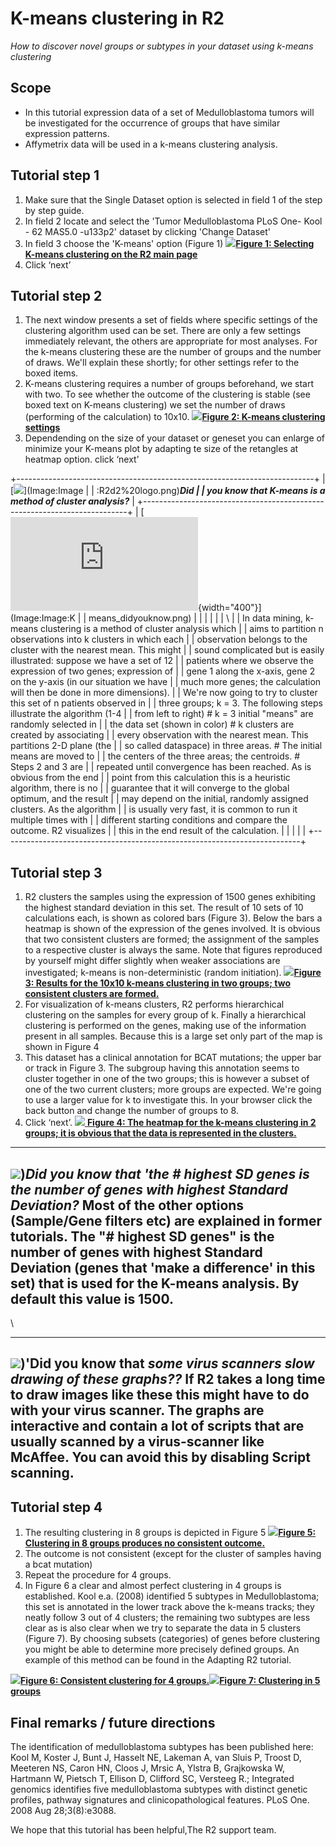 <a id="k_means_clustering"></a>

K-means clustering in R2
========================



*How to discover novel groups or subtypes in your dataset using k-means
clustering*




Scope
-----

-   In this tutorial expression data of a set of Medulloblastoma tumors
    will be investigated for the occurrence of groups that have similar
    expression patterns.
-   Affymetrix data will be used in a k-means clustering analysis.





Tutorial step 1
---------------

1.  Make sure that the Single Dataset option is selected in field 1 of
    the step by step guide.
2.  In field 2 locate and select the 'Tumor Medulloblastoma PLoS One-
    Kool - 62 MAS5.0 -u133p2' dataset by clicking 'Change Dataset'
3.  In field 3 choose the 'K-means' option (Figure 1)
    [![](_static/images/Kmeans_selecting.png)**Figure
    1: Selecting K-means clustering on the R2 main
    page**](Image:Image:Kmeans_selecting.png)
4.  Click ‘next’





Tutorial step 2
---------------

1.  The next window presents a set of fields where specific settings of
    the clustering algorithm used can be set. There are only a few
    settings immediately relevant, the others are appropriate for
    most analyses. For the k-means clustering these are the number of
    groups and the number of draws. We'll explain these shortly; for
    other settings refer to the boxed items.
2.  K-means clustering requires a number of groups beforehand, we start
    with two. To see whether the outcome of the clustering is stable
    (see boxed text on K-means clustering) we set the number of draws
    (performing of the calculation) to 10x10.
    [![](_static/images/Kmeans_clustersettings.png)**Figure
    2: K-means clustering
    settings**](Image:Image:Kmeans_clustersettings.png)
3.  Dependending on the size of your dataset or geneset you can enlarge
    of minimize your K-means plot by adapting te size of the retangles
    at heatmap option. click ‘next’

+--------------------------------------------------------------------------+
| [![](_static/images/R2d2_logo.png)](Image:Image |
| :R2d2%20logo.png)***Did                                 |
| you know that K-means is a method of cluster analysis?***                |
+--------------------------------------------------------------------------+
| [![](http://ogtoolbox/w/index.php?oldid=400){width="400"}](Image:Image:K |
| means_didyouknow.png)                                   |
|                                               |
|                                                                          |
| \                                                                        |
| In data mining, k-means clustering is a method of cluster analysis which |
| aims to partition n observations into k clusters in which each           |
| observation belongs to the cluster with the nearest mean. This might     |
| sound complicated but is easily illustrated: suppose we have a set of 12 |
| patients where we observe the expression of two genes; expression of     |
| gene 1 along the x-axis, gene 2 on the y-axis (in our situation we have  |
| much more genes; the calculation will then be done in more dimensions).  |
| We're now going to try to cluster this set of n patients observed in     |
| three groups; k = 3. The following steps illustrate the algorithm (1-4   |
| from left to right) \# k = 3 initial "means" are randomly selected in    |
| the data set (shown in color) \# k clusters are created by associating   |
| every observation with the nearest mean. This partitions 2-D plane (the  |
| so called dataspace) in three areas. \# The initial means are moved to   |
| the centers of the three areas; the centroids. \# Steps 2 and 3 are      |
| repeated until convergence has been reached. As is obvious from the end  |
| point from this calculation this is a heuristic algorithm, there is no   |
| guarantee that it will converge to the global optimum, and the result    |
| may depend on the initial, randomly assigned clusters. As the algorithm  |
| is usually very fast, it is common to run it multiple times with         |
| different starting conditions and compare the outcome. R2 visualizes     |
| this in the end result of the calculation.                               |
|                                                                          |
|                                                                    |
+--------------------------------------------------------------------------+





Tutorial step 3
---------------

1.  R2 clusters the samples using the expression of 1500 genes
    exhibiting the highest standard deviation in this set. The result of
    10 sets of 10 calculations each, is shown as colored bars
    (Figure 3). Below the bars a heatmap is shown of the expression of
    the genes involved. It is obvious that two consistent clusters are
    formed; the assignment of the samples to a respective cluster is
    always the same. Note that figures reproduced by yourself might
    differ slightly when weaker associations are investigated; k-means
    is non-deterministic (random initiation).
    [![](_static/images/Kmeans_cluster.png)**Figure
    3: Results for the 10x10 k-means clustering in two groups; two
    consistent clusters
    are formed.**](Image:Image:Kmeans_cluster.png)
2.  For visualization of k-means clusters, R2 performs hierarchical
    clustering on the samples for every group of k. Finally a
    hierarchical clustering is performed on the genes, making use of the
    information present in all samples. Because this is a large set only
    part of the map is shown in Figure 4
3.  This dataset has a clinical annotation for BCAT mutations; the upper
    bar or track in Figure 3. The subgroup having this annotation seems
    to cluster together in one of the two groups; this is however a
    subset of one of the two current clusters; more groups are expected.
    We're going to use a larger value for k to investigate this. In your
    browser click the back button and change the number of groups to 8.
4.  Click ‘next’.
    [![](_static/images/Kmeans_heatmap.png)
**Figure
    4: The heatmap for the k-means clustering in 2 groups; it is obvious
    that the data is represented in
    the clusters.**](Image:Image:Kmeans_heatmap.png)

  --------------------------------------------------------------------------------------------------------------------------------------------------------------------------------------------------------------------------------------------------------------------------------------------
  ![](_static/images/R2d2_logo.png))***Did you know that 'the \# highest SD genes is the number of genes with highest Standard Deviation?***
  Most of the other options (Sample/Gene filters etc) are explained in former tutorials. The "\# highest SD genes" is the number of genes with highest Standard Deviation (genes that 'make a difference' in this set) that is used for the K-means analysis. By default this value is 1500.
  --------------------------------------------------------------------------------------------------------------------------------------------------------------------------------------------------------------------------------------------------------------------------------------------



\



  ---------------------------------------------------------------------------------------------------------------------------------------------------------------------------------------------------------------------------------------------------------------------
  ![](_static/images/R2d2_logo.png))**'Did you know that** ***some virus scanners slow drawing of these graphs??***
  If R2 takes a long time to draw images like these this might have to do with your virus scanner. The graphs are interactive and contain a lot of scripts that are usually scanned by a virus-scanner like McAffee. You can avoid this by disabling Script scanning.
  ---------------------------------------------------------------------------------------------------------------------------------------------------------------------------------------------------------------------------------------------------------------------





Tutorial step 4
---------------

1.  The resulting clustering in 8 groups is depicted in Figure 5
    [![](_static/images/Kmeans_track1.png)**Figure
    5: Clustering in 8 groups produces no
    consistent outcome.**](Image:Image:Kmeans_track1.png)
2.  The outcome is not consistent (except for the cluster of samples
    having a bcat mutation)
3.  Repeat the procedure for 4 groups.
4.  In Figure 6 a clear and almost perfect clustering in 4 groups
    is established. Kool e.a. (2008) identified 5 subtypes in
    Medulloblastoma; this set is annotated in the lower track above the
    k-means tracks; they neatly follow 3 out of 4 clusters; the
    remaining two subtypes are less clear as is also clear when we try
    to separate the data in 5 clusters (Figure 7). By choosing
    subsets (categories) of genes before clustering you might be able to
    determine more precisely defined groups. An example of this method
    can be found in the Adapting R2 tutorial.

[![](_static/images/Kmeans_track2.png)**Figure
6: Consistent clustering for 4
groups.**](Image:Image:Kmeans_track2.png)[![](_static/images/Kmeans_track3.png)**Figure
7: Clustering in 5
groups**](Image:Image:Kmeans_track3.png)





Final remarks / future directions
---------------------------------



The identification of medulloblastoma subtypes has been published here:
Kool M, Koster J, Bunt J, Hasselt NE, Lakeman A, van Sluis P, Troost D,
Meeteren NS, Caron HN, Cloos J, Mrsic A, Ylstra B, Grajkowska W,
Hartmann W, Pietsch T, Ellison D, Clifford SC, Versteeg R.; Integrated
genomics identifies five medulloblastoma subtypes with distinct genetic
profiles, pathway signatures and clinicopathological features. PLoS One.
2008 Aug 28;3(8):e3088.





We hope that this tutorial has been helpful,The R2 support team.




